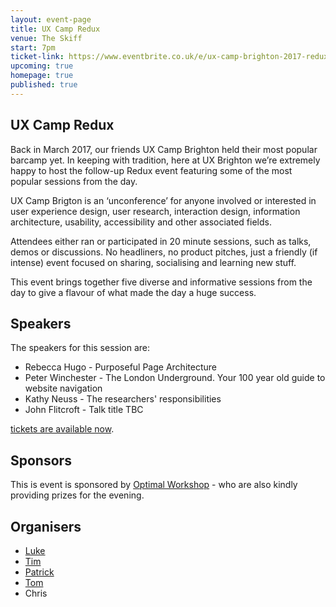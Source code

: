 ```yaml
---
layout: event-page	
title: UX Camp Redux
venue: The Skiff
start: 7pm
ticket-link: https://www.eventbrite.co.uk/e/ux-camp-brighton-2017-redux-tickets-33938435775
upcoming: true
homepage: true
published: true 
---
```


## UX Camp Redux

Back in March 2017, our friends UX Camp Brighton held their most popular barcamp yet. In keeping with tradition, here at UX Brighton we’re extremely happy to host the follow-up Redux event featuring some of the most popular sessions from the day. 

UX Camp Brigton is an ‘unconference’ for anyone involved or interested in user experience design, user research, interaction design, information architecture, usability, accessibility and other associated fields.

Attendees either ran or participated in 20 minute sessions, such as talks, demos or discussions. No headliners, no product pitches, just a friendly (if intense) event focused on sharing, socialising and learning new stuff.

This event brings together five diverse and informative sessions from the day to give a flavour of what made the day a huge success.

## Speakers

The speakers for this session are:
<ul>
<li>Rebecca Hugo - Purposeful Page Architecture</li>
<li>Peter Winchester - The London Underground. Your 100 year old guide to website navigation</li>
<li>Kathy Neuss - The researchers' responsibilities</li>
<li>John Flitcroft - Talk title TBC</li>
</ul>

<a href="https://www.eventbrite.co.uk/e/ux-camp-brighton-2017-redux-tickets-33938435775">tickets are available now</a>.

## Sponsors

This is event is sponsored by <a href="https://www.optimalworkshop.com/">Optimal Workshop</a> - who are also kindly providing prizes for the evening. 

## Organisers

- <a href="http://uxbrighton.org.uk/about/#luke">Luke</a>
- <a href="http://uxbrighton.org.uk/about/#tim">Tim</a>
- <a href="http://uxbrighton.org.uk/about/#patrick">Patrick</a>
- <a href="http://uxbrighton.org.uk/about/#tom">Tom</a>
- Chris

